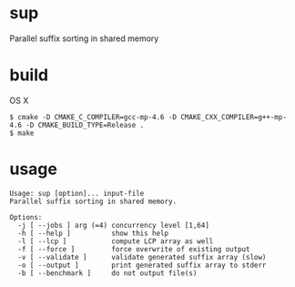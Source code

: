 sup
===

Parallel suffix sorting in shared memory

build
=====

OS X

	$ cmake -D CMAKE_C_COMPILER=gcc-mp-4.6 -D CMAKE_CXX_COMPILER=g++-mp-4.6 -D CMAKE_BUILD_TYPE=Release .
	$ make

usage
=====

	Usage: sup [option]... input-file
	Parallel suffix sorting in shared memory.

	Options:
	  -j [ --jobs ] arg (=4) concurrency level [1,64]
	  -h [ --help ]          show this help
	  -l [ --lcp ]           compute LCP array as well
	  -f [ --force ]         force overwrite of existing output
	  -v [ --validate ]      validate generated suffix array (slow)
	  -o [ --output ]        print generated suffix array to stderr
	  -b [ --benchmark ]     do not output file(s)

